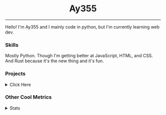 <h1 align="center"><b>Ay355</b></h1>

---

Hello! I'm Ay355 and I mainly code in python, but I'm currently learning web dev.


### Skills

Mostly Python. Though I'm getting better at JavaScript, HTML, and CSS. And Rust because it's the new thing and it's fun.


### Projects

<details>
 <summary>Click Here</summary>
<br>

 This is probably out of date

[Standle](https://discord.com/oauth2/authorize?client_id=810345494223781899&scope=bot&permissions=8)
 - A multipurpose discord bot for your discord server. Has useful and fun commands for you to mess around with. Made with [discord.py](https://www.github.com/Rapptz/discord.py).

[RoboAy355](https://github.com/Ay-355/RoboAy355)
 - A personal discord bot that I use for random things.

[Asyncdictionary](https://github.com/Ay-355/asyncdictionary)
 - An async wrapper for the freedictionaryAPI. See the README for more info.

 
That's pretty much it, other stuff is closed-source.
 
</details>


### Other Cool Metrics


<details>
<summary>Stats</summary>
<br>
 
<a href="https://github.com/Ay-355">
 <img align="center" src="https://github-readme-stats.vercel.app/api?username=Ay-355&theme=tokyonight&show_icons=true&count_private=true&hide_border=true" />
</a><a href="https://github.com/Ay-355">
  <img align="center" src="https://github-readme-stats.vercel.app/api/top-langs/?username=Ay-355&hide=toml,yaml,cmake&layout=compact&langs_count=8&theme=tokyonight&hide_border=true" />
</a>

 
&nbsp; <!-- Space character to put some space between the different stat types. -->

 
<!--START_SECTION:waka-->
**🐱 My GitHub Data** 

> 🏆 587 Contributions in the Year 2021
 > 
> 📦 1.5 kB Used in GitHub's Storage 
 > 
> 🚫 Not Opted to Hire
 > 
> 📜 13 Public Repositories 
 > 
> 🔑 3 Private Repositories  
 > 
**I'm an Early 🐤** 

```text
🌞 Morning    16 commits     █░░░░░░░░░░░░░░░░░░░░░░░░   5.76% 
🌆 Daytime    123 commits    ███████████░░░░░░░░░░░░░░   44.24% 
🌃 Evening    132 commits    ███████████░░░░░░░░░░░░░░   47.48% 
🌙 Night      7 commits      ░░░░░░░░░░░░░░░░░░░░░░░░░   2.52%

```
📅 **I'm Most Productive on Monday** 

```text
Monday       52 commits     ████░░░░░░░░░░░░░░░░░░░░░   18.71% 
Tuesday      31 commits     ██░░░░░░░░░░░░░░░░░░░░░░░   11.15% 
Wednesday    26 commits     ██░░░░░░░░░░░░░░░░░░░░░░░   9.35% 
Thursday     43 commits     ███░░░░░░░░░░░░░░░░░░░░░░   15.47% 
Friday       46 commits     ████░░░░░░░░░░░░░░░░░░░░░   16.55% 
Saturday     47 commits     ████░░░░░░░░░░░░░░░░░░░░░   16.91% 
Sunday       33 commits     ███░░░░░░░░░░░░░░░░░░░░░░   11.87%

```


📊 **This Week I Spent My Time On** 

```text
💬 Programming Languages: 
Python                   57 mins             █████░░░░░░░░░░░░░░░░░░░░   21.79% 
Lua                      48 mins             ████░░░░░░░░░░░░░░░░░░░░░   18.46% 
Rust                     36 mins             ███░░░░░░░░░░░░░░░░░░░░░░   13.93% 
PowerShell               35 mins             ███░░░░░░░░░░░░░░░░░░░░░░   13.48% 
JSON                     34 mins             ███░░░░░░░░░░░░░░░░░░░░░░   12.92%

🔥 Editors: 
Neovim                   3 hrs 38 mins       ████████████████████░░░░░   82.63% 
Notepad++                46 mins             ████░░░░░░░░░░░░░░░░░░░░░   17.37%

🐱‍💻 Projects: 
Unknown Project          1 hr 45 mins        ██████████░░░░░░░░░░░░░░░   39.76% 
school                   49 mins             ████░░░░░░░░░░░░░░░░░░░░░   18.7% 
nvim                     48 mins             ████░░░░░░░░░░░░░░░░░░░░░   18.46% 
haste-cli                38 mins             ███░░░░░░░░░░░░░░░░░░░░░░   14.51% 
awestar                  13 mins             █░░░░░░░░░░░░░░░░░░░░░░░░   5.2%

💻 Operating System: 
Windows                  4 hrs 24 mins       █████████████████████████   100.0%

```

**I Mostly Code in Python** 

```text
Python                   6 repos             ████████████████░░░░░░░░░   66.67% 
HTML                     1 repo              ██░░░░░░░░░░░░░░░░░░░░░░░   11.11% 
C++                      1 repo              ██░░░░░░░░░░░░░░░░░░░░░░░   11.11% 
Rust                     1 repo              ██░░░░░░░░░░░░░░░░░░░░░░░   11.11%

```



 Last Updated on 16/11/2021
<!--END_SECTION:waka-->
</details>
